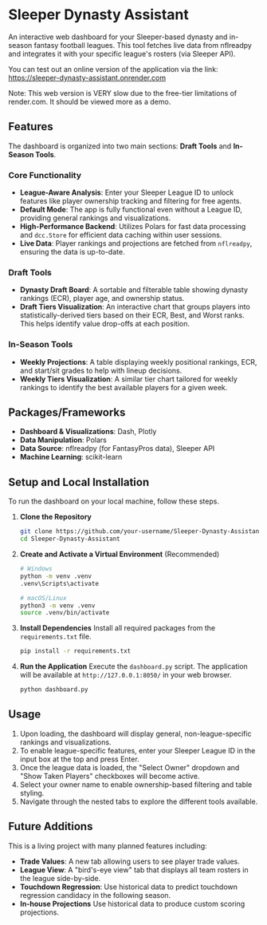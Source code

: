 # Sleeper Dynasty Assistant

An interactive web dashboard for your Sleeper-based dynasty and in-season fantasy football leagues. This tool fetches 
live data from nflreadpy and integrates it with your specific league's rosters (via Sleeper API).

You can test out an online version of the application via the link: https://sleeper-dynasty-assistant.onrender.com

Note: This web version is VERY slow due to the free-tier limitations of render.com. It should be viewed more as a demo.

## Features

The dashboard is organized into two main sections: **Draft Tools** and **In-Season Tools**.

### Core Functionality
- **League-Aware Analysis**: Enter your Sleeper League ID to unlock features like player ownership tracking and filtering for free agents.
- **Default Mode**: The app is fully functional even without a League ID, providing general rankings and visualizations.
- **High-Performance Backend**: Utilizes Polars for fast data processing and `dcc.Store` for efficient data caching within user sessions.
- **Live Data**: Player rankings and projections are fetched from `nflreadpy`, ensuring the data is up-to-date.

### Draft Tools
- **Dynasty Draft Board**: A sortable and filterable table showing dynasty rankings (ECR), player age, and ownership status.
- **Draft Tiers Visualization**: An interactive chart that groups players into statistically-derived tiers based on their ECR, Best, and Worst ranks. This helps identify value drop-offs at each position.

### In-Season Tools
- **Weekly Projections**: A table displaying weekly positional rankings, ECR, and start/sit grades to help with lineup decisions.
- **Weekly Tiers Visualization**: A similar tier chart tailored for weekly rankings to identify the best available players for a given week.

## Packages/Frameworks

- **Dashboard & Visualizations**: Dash, Plotly
- **Data Manipulation**: Polars
- **Data Source**: nflreadpy (for FantasyPros data), Sleeper API
- **Machine Learning**: scikit-learn

## Setup and Local Installation

To run the dashboard on your local machine, follow these steps.

1.  **Clone the Repository**
    ```sh
    git clone https://github.com/your-username/Sleeper-Dynasty-Assistant.git
    cd Sleeper-Dynasty-Assistant
    ```

2.  **Create and Activate a Virtual Environment** (Recommended)
    ```sh
    # Windows
    python -m venv .venv
    .venv\Scripts\activate

    # macOS/Linux
    python3 -m venv .venv
    source .venv/bin/activate
    ```

3.  **Install Dependencies**
    Install all required packages from the `requirements.txt` file.
    ```sh
    pip install -r requirements.txt
    ```

4.  **Run the Application**
    Execute the `dashboard.py` script. The application will be available at `http://127.0.0.1:8050/` in your web browser.
    ```sh
    python dashboard.py
    ```

## Usage

1.  Upon loading, the dashboard will display general, non-league-specific rankings and visualizations.
2.  To enable league-specific features, enter your Sleeper League ID in the input box at the top and press Enter.
3.  Once the league data is loaded, the "Select Owner" dropdown and "Show Taken Players" checkboxes will become active.
4.  Select your owner name to enable ownership-based filtering and table styling.
5.  Navigate through the nested tabs to explore the different tools available.

## Future Additions 

This is a living project with many planned features including:

- **Trade Values**: A new tab allowing users to see player trade values.
- **League View**: A "bird's-eye view" tab that displays all team rosters in the league side-by-side.
- **Touchdown Regression**: Use historical data to predict touchdown regression candidacy in the following season.
- **In-house Projections** Use historical data to produce custom scoring projections.
